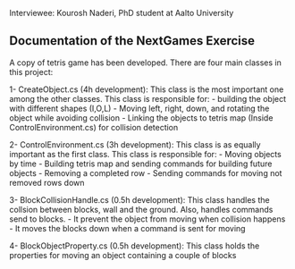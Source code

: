 Interviewee: Kourosh Naderi, PhD student at Aalto University

## Documentation of the NextGames Exercise

A copy of tetris game has been developed. There are four main classes in this project:

1- CreateObject.cs (4h development): This class is the most important one among the other classes. This class is responsible for:
	- building the object with different shapes (I,O,L)
	- Moving left, right, down, and rotating the object while avoiding collision
	- Linking the objects to tetris map (Inside ControlEnvironment.cs) for collision detection
	
2- ControlEnvironment.cs (3h development): This class is as equally important as the first class. This class is responsible for:
	- Moving objects by time
	- Building tetris map and sending commands for building future objects
	- Removing a completed row
	- Sending commands for moving not removed rows down
	
3- BlockCollisionHandle.cs (0.5h development): This class handles the collsion between blocks, wall and the ground. Also, handles commands send to blocks.
	- It prevent the object from moving when collision happens
	- It moves the blocks down when a command is sent for moving

4- BlockObjectProperty.cs (0.5h development): This class holds the properties for moving an object containing a couple of blocks
	
